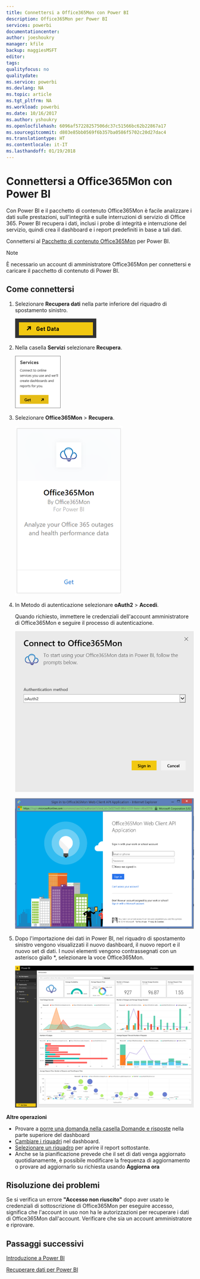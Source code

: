 ```yaml
---
title: Connettersi a Office365Mon con Power BI
description: Office365Mon per Power BI
services: powerbi
documentationcenter: 
author: joeshoukry
manager: kfile
backup: maggiesMSFT
editor: 
tags: 
qualityfocus: no
qualitydate: 
ms.service: powerbi
ms.devlang: NA
ms.topic: article
ms.tgt_pltfrm: NA
ms.workload: powerbi
ms.date: 10/16/2017
ms.author: yshoukry
ms.openlocfilehash: 6096af57228257506dc37c51566bc62b22867a17
ms.sourcegitcommit: d803e85bb0569f6b357ba0586f5702c20d27dac4
ms.translationtype: HT
ms.contentlocale: it-IT
ms.lasthandoff: 01/19/2018
---
```

# <a name="connect-to-office365mon-with-power-bi"></a>Connettersi a Office365Mon con Power BI
Con Power BI e il pacchetto di contenuto Office365Mon è facile analizzare i dati sulle prestazioni, sull'integrità e sulle interruzioni di servizio di Office 365. Power BI recupera i dati, inclusi i probe di integrità e interruzione del servizio, quindi crea il dashboard e i report predefiniti in base a tali dati.

Connettersi al [Pacchetto di contenuto Office365Mon](https://app.powerbi.com/groups/me/getdata/services/office365mon) per Power BI.

>[!NOTE]
>È necessario un account di amministratore Office365Mon per connettersi e caricare il pacchetto di contenuto di Power BI.

## <a name="how-to-connect"></a>Come connettersi
1. Selezionare **Recupera dati** nella parte inferiore del riquadro di spostamento sinistro.
   
   ![](media/service-connect-to-office365mon/pbi_getdata.png)
2. Nella casella **Servizi** selezionare **Recupera**.
   
   ![](media/service-connect-to-office365mon/pbi_getservices.png) 
3. Selezionare **Office365Mon** \> **Recupera**.
   
   ![](media/service-connect-to-office365mon/o365mon.png)
4. In Metodo di autenticazione selezionare **oAuth2** \> **Accedi**.
   
   Quando richiesto, immettere le credenziali dell'account amministratore di Office365Mon e seguire il processo di autenticazione.
   
   ![](media/service-connect-to-office365mon/creds.png)
   
   ![](media/service-connect-to-office365mon/creds2.png)
5. Dopo l'importazione dei dati in Power BI, nel riquadro di spostamento sinistro vengono visualizzati il nuovo dashboard, il nuovo report e il nuovo set di dati. I nuovi elementi vengono contrassegnati con un asterisco giallo \*, selezionare la voce Office365Mon.
   
   ![](media/service-connect-to-office365mon/dashboard4.png)

**Altre operazioni**

* Provare a [porre una domanda nella casella Domande e risposte](power-bi-q-and-a.md) nella parte superiore del dashboard
* [Cambiare i riquadri](service-dashboard-edit-tile.md) nel dashboard.
* [Selezionare un riquadro](service-dashboard-tiles.md) per aprire il report sottostante.
* Anche se la pianificazione prevede che il set di dati venga aggiornato quotidianamente, è possibile modificare la frequenza di aggiornamento o provare ad aggiornarlo su richiesta usando **Aggiorna ora**

## <a name="troubleshooting"></a>Risoluzione dei problemi
Se si verifica un errore **"Accesso non riuscito"** dopo aver usato le credenziali di sottoscrizione di Office365Mon per eseguire accesso, significa che l'account in uso non ha le autorizzazioni per recuperare i dati di Office365Mon dall'account. Verificare che sia un account amministratore e riprovare.

## <a name="next-steps"></a>Passaggi successivi
[Introduzione a Power BI](service-get-started.md)

[Recuperare dati per Power BI](service-get-data.md)

